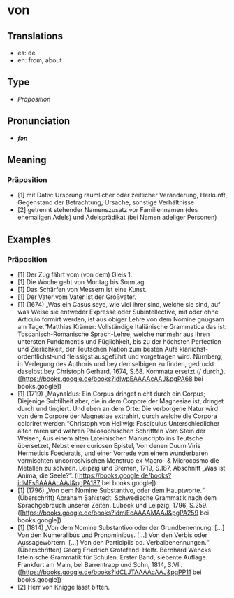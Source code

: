 # von
## Translations
- es: de
- en: from, about
## Type
- _Präposition_
## Pronunciation
- **_[fɔn](https://commons.wikimedia.org/wiki/File:De-von.ogg)_**
## Meaning
### Präposition
- [1] mit Dativ: Ursprung räumlicher oder zeitlicher Veränderung, Herkunft, Gegenstand der Betrachtung, Ursache, sonstige Verhältnisse
- [2] getrennt stehender Namenszusatz vor Familiennamen (des ehemaligen Adels) und Adelsprädikat (bei Namen adeliger Personen)
## Examples
### Präposition
- [1] Der Zug fährt vom (von dem) Gleis 1.
- [1] Die Woche geht von Montag bis Sonntag.
- [1] Das Schärfen von Messern ist eine Kunst.
- [1] Der Vater vom Vater ist der Großvater.
- [1] (1674) „Was ein Casus seye, wie viel ihrer sind, welche sie sind, auf was Weise sie entweder Expressè oder Subintellectivè, mit oder ohne Articulo formirt werden, ist aus obiger Lehre von dem Nomine gnugsam am Tage.“<ref>Matthias Krämer: Vollständige Italiänische Grammatica das ist: Toscanisch-Romanische Sprach-Lehre, welche nunmehr aus ihren untersten Fundamentis und Füglichkeit, bis zu der höchsten Perfection und Zierlichkeit, der Teutschen Nation zum besten Aufs klärlichst-ordentlichst-und fleissigst ausgeführt und vorgetragen wird. Nürnberg, in Verlegung des Authoris und bey demselbigen zu finden, gedruckt daselbst bey Christoph Gerhard, 1674<!-- (M.DC.LXXIV.) -->, S.68. Kommata ersetzt (/ durch,). ([https://books.google.de/books?idlwpEAAAAcAAJ&pgPA68 bei books.google])</ref>
- [1] (1719) „Maynaldus: Ein Corpus dringet nicht durch ein Corpus; Diejenige Subtilheit aber, die in dem Corpore der Magnesiae ist, dringet durch und tingiert. Und eben an dem Orte: Die verborgene Natur wird von dem Corpore der Magnesiae extrahirt, durch welche die Corpora coloriret werden.“<ref>Christoph von Hellwig: Fasciculus Unterschiedlicher alten raren und wahren Philosophischen Schrifften Vom Stein der Weisen, Aus einem alten Lateinischen Manuscripto ins Teutsche übersetzet, Nebst einer curiosen Epistel, Von denen Duum Viris Hermeticis Foederatis, und einer Vorrede von einem wunderbaren vermischten uncorrosivischen Menstruo ex Macro- & Microcosmo die Metallen zu solviren. Leipzig und Bremen, 1719, S.187, Abschnitt „Was ist Anima, die Seele?“. ([https://books.google.de/books?idMFs6AAAAcAAJ&pgPA187 bei books.google])</ref>
- [1] (1796) „Von dem Nomine Substantivo, oder dem Hauptworte.“ (Überschrift) <ref>Abraham Sahlstedt: Schwedische Grammatik nach dem Sprachgebrauch unserer Zeiten. Lübeck und Leipzig, 1796, S.259. ([https://books.google.de/books?idmiEoAAAAMAAJ&pgPA259 bei books.google])</ref>
- [1] (1814) „Von dem Nomine Substantivo oder der Grundbenennung. […] Von den Numeralibus und Pronominibus. […] Von den Verbis oder Aussagewörtern. […] Von den Participiis od. Verbalbenennungen.“ (Überschriften) <ref>Georg Friedrich Grotefend: Helfr. Bernhard Wencks lateinische Grammatik für Schulen. Erster Band, siebente Auflage. Frankfurt am Main, bei Barrentrapp und Sohn, 1814, S.VII. ([https://books.google.de/books?idCLJTAAAAcAAJ&pgPP11 bei books.google])</ref>
- [2] Herr von Knigge lässt bitten.
